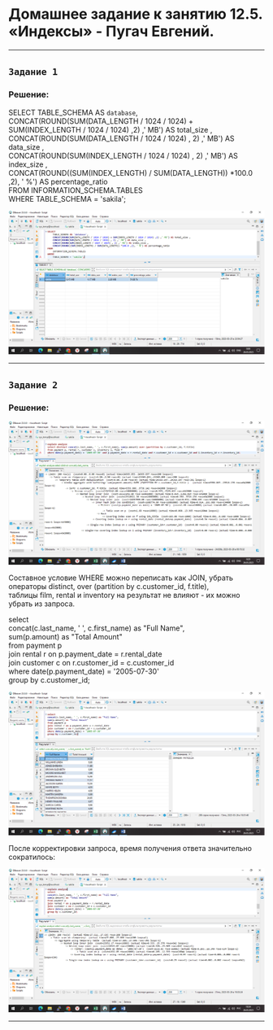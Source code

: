 # Домашнее задание к занятию 12.5. «Индексы» - Пугач Евгений.


---

## `Задание 1`

### Решение: 

SELECT
TABLE_SCHEMA AS `database`,        
CONCAT(ROUND(SUM(DATA_LENGTH / 1024 / 1024) + SUM(INDEX_LENGTH / 1024 / 1024) ,2) ,' MB') AS total_size ,  
CONCAT(ROUND(SUM(DATA_LENGTH / 1024 / 1024) , 2) ,' MB') AS data_size ,  
CONCAT(ROUND(SUM(INDEX_LENGTH / 1024 / 1024) , 2) ,' MB') AS index_size ,  
CONCAT(ROUND((SUM(INDEX_LENGTH) / SUM(DATA_LENGTH)) *100.0 ,2), ' %') AS percentage_ratio  
FROM INFORMATION_SCHEMA.TABLES  
WHERE TABLE_SCHEMA = 'sakila';


![Скриншот 1](https://github.com/PugachEV72/Images/blob/master/2023-03-26_00-06-08.png)


---

## `Задание 2`

### Решение:

![Скриншот 2](https://github.com/PugachEV72/Images/blob/master/2023-03-26_00-20-43.png)

Составное условие WHERE можно переписать как JOIN, убрать операторы distinct, over (partition by c.customer_id, f.title),  
таблицы film, rental и inventory на результат не влияют - их можно убрать из запроса.

select   
concat(c.last_name, ' ', c.first_name) as "Full Name",   
sum(p.amount) as "Total Amount"  
from payment p   
join rental r on p.payment_date = r.rental_date  
join customer c on r.customer_id = c.customer_id   
where date(p.payment_date) = '2005-07-30'  
group by c.customer_id;


![Скриншот 3](https://github.com/PugachEV72/Images/blob/master/2023-03-26_10-31-56.png)

После корректировки запроса, время получения ответа значительно сократилось:

![Скриншот 4](https://github.com/PugachEV72/Images/blob/master/2023-03-26_10-34-10.png)

---
